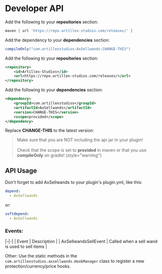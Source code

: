 # Developer API

<tabs>

<tab title="Gradle">

Add the following to your **repositories** section:
```groovy
maven { url 'https://repo.artillex-studios.com/releases/' }
```

Add the dependency to your **dependencies** section:

```groovy
compileOnly("com.artillexstudios:AxSellwands:CHANGE-THIS")
```
</tab>

<tab title="Maven">

Add the following to your **repositories** section:
```xml
<repository>
    <id>Artillex-Studios</id>
    <url>https://repo.artillex-studios.com/releases/</url>
</repository>
```

Add the following to your **dependencies** section:

```xml
<dependency>
    <groupId>com.artillexstudios</groupId>
    <artifactId>AxSellwands</artifactId>
    <version>CHANGE-THIS</version>
    <scope>provided</scope>
</dependency>
```
</tab>
</tabs>
<p>Replace <b>CHANGE-THIS</b> to the latest version: <a href="https://repo.artillex-studios.com/#/releases/com/artillexstudios/AxSellwands"><img src="https://repo.artillex-studios.com/api/badge/latest/releases/com/artillexstudios/AxSellwands?color=40c14a&amp;amp;name=AxSellwands" alt=""/></a></p>

> Make sure that you are NOT including the api jar in your plugin!
> <br><br>Check that the scope is set to **provided** in maven or that you use **compileOnly** on gradle!
{style="warning"}

## API Usage

Don't forget to add AxSellwands to your plugin's plugin.yml, like this:
```yaml
depend:
  - AxSellwands
```
or:
```yaml
softdepend:
  - AxSellwands
```

### Events:

|-|-|
| Event | Description |
| AxSellwandsSellEvent | Called when a sell wand is used to sell items |

Other: Use the static methods in the `com.artillexstudios.axsellwands.HookManager` class to register a new protection/currency/price hooks.